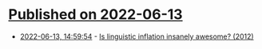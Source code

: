 # [Published on 2022-06-13](index.md)

* [2022-06-13, 14:59:54](https://news.ycombinator.com/item?id=31726534) - [Is linguistic inflation insanely awesome? (2012)](http://www.macmillandictionaryblog.com/is-linguistic-inflation-insanely-awesome)

